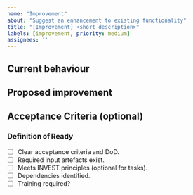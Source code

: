 ```yaml
---
name: "Improvement"
about: "Suggest an enhancement to existing functionality"
title: "[Improvement] <short description>"
labels: [improvement, priority: medium]
assignees: ''
---
```


## Current behaviour
<!-- Briefly describe the current state. -->

## Proposed improvement
<!-- Explain the change and why it adds value. -->

## Acceptance Criteria (optional)
<!-- If helpful, use GIVEN / WHEN / THEN -->

### Definition of Ready
- [ ] Clear acceptance criteria and DoD.
- [ ] Required input artefacts exist.
- [ ] Meets INVEST principles (optional for tasks).
- [ ] Dependencies identified.
- [ ] Training required?  <!-- set Yes/No -->

<!-- Hidden guidance: keep issue concise but complete. -->

